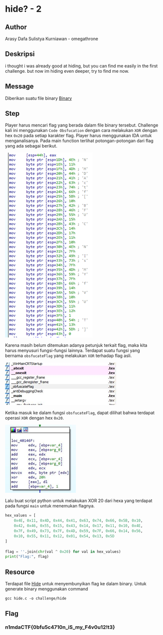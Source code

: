 # hide? - 2

## Author
Arasy Dafa Sulistya Kurniawan - omegathrone

## Deskripsi
i thought i was already good at hiding, but you can find me easily in the first challenge. but now im hiding even deeper, try to find me now.

## Message
Diberikan suatu file binary [Binary](challenge/hide)

## Step
Player harus mencari flag yang berada dalam file binary tersebut. Challenge kali ini menggunakan `Code Obsfucation` dengan cara melakukan `XOR` dengan hex `0x20` pada setiap karakter flag. Player harus menggunakan IDA untuk menganalisanya. Pada main function terlihat potongan-potongan dari flag yang ada sebagai berikut.

![Main Function](main_function.png)

Karena masih belum ditemukan adanya petunjuk terkait flag, maka kita harus menyusuri fungsi-fungsi lainnya. Terdapat suatu fungsi yang bernama `obsfucateFlag` yang melakukan `XOR` terhadap flag asli. 

![Obsfucate Flag](obsfucate_flag.png)

Ketika masuk ke dalam fungsi `obsfucateFlag`, dapat dilihat bahwa terdapat operasi `XOR` dengan hex `0x20`.

![XOR 20](xor_20.png)

Lalu buat script python untuk melakukan XOR 20 dari hexa yang terdapat pada fungsi `main` untuk menemukan flagnya.
```python
hex_values = [
    0x4E, 0x11, 0x4D, 0x44, 0x41, 0x63, 0x74, 0x66, 0x5B, 0x10,
    0x42, 0x46, 0x55, 0x15, 0x43, 0x14, 0x17, 0x11, 0x10, 0x4E,
    0x7F, 0x49, 0x73, 0x7F, 0x4D, 0x59, 0x7F, 0x66, 0x14, 0x56,
    0x10, 0x55, 0x11, 0x12, 0x01, 0x54, 0x13, 0x5D
]

flag = ''.join(chr(val ^ 0x20) for val in hex_values)
print("Flag:", flag)
```

## Resource
Terdapat file [Hide](source/hide.c) untuk menyembunyikan flag ke dalam binary. Untuk generate binary menggunakan command 
```shell
gcc hide.c -o challenge/hide
```

## Flag
### n1mdaCTF{0bfu5c4710n_iS_my_F4v0u12!t3}  
